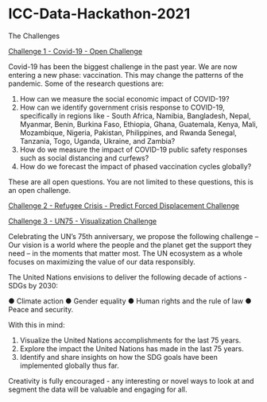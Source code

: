 # ICC-Data-Hackathon-2021

The Challenges 

[Challenge 1 - Covid-19 - Open Challenge](COVID-19)

Covid-19 has been the biggest challenge in the past year. We are now entering a new phase: vaccination.
This may change the patterns of the pandemic.
Some of the research questions are:

  1. How can we measure the social economic impact of COVID-19?
  2. How can we identify government crisis response to COVID-19, specifically in regions like - South Africa, Namibia, Bangladesh, Nepal, Myanmar, Benin, Burkina Faso, Ethiopia, Ghana, Guatemala, Kenya, Mali, Mozambique, Nigeria, Pakistan, Philippines, and Rwanda Senegal, Tanzania, Togo, Uganda, Ukraine, and Zambia? 
  3. How do we measure the impact of COVID-19 public safety responses such as social distancing and curfews?
  4. How do we forecast the impact of phased vaccination cycles globally?

These are all open questions. You are not limited to these questions, this is an open challenge.

[Challenge 2 - Refugee Crisis - Predict Forced Displacement Challenge](RefugeeMigration)

[Challenge 3 - UN75 - Visualization Challenge](UN75)

Celebrating the UN’s 75th anniversary, we propose the following challenge –
Our vision is a world where the people and the planet get the support they need – in the moments that matter most. The UN ecosystem as a whole focuses on maximizing the value of our data responsibly. 

The United Nations envisions to deliver the following decade of actions - SDGs by 2030:

● Climate action 
● Gender equality 
● Human rights and the rule of law 
● Peace and security. 

With this in mind:
1.	Visualize the United Nations accomplishments for the last 75 years.
2.	Explore the impact the United Nations has made in the last 75 years.
3.	Identify and share insights on how the SDG goals have been implemented globally thus far. 

Creativity is fully encouraged - any interesting or novel ways to look at and segment the data will be valuable and engaging for all. 
